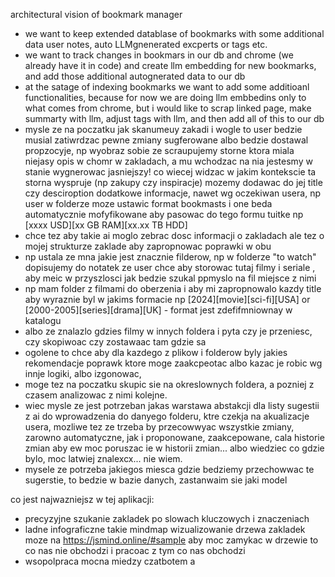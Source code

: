 architectural vision of bookmark manager

- we want to keep extended datablase of bookmarks with some additional data user notes, auto LLMgnenerated excperts or tags etc.
- we want to track changes in bookmars in our db and chrome (we already have it in code) and create llm embedding for new bookmarks, and add those additional autognerated data to our db
- at the satage of indexing bookmarks we want to add some additioanl functionalities, because for now we are doing llm embbedins only to what comes from chrome, but i would like to scrap linked page, make summarty with llm, adjust tags with llm, and then add all of this to our db
- mysle ze na poczatku jak skanumeuy zakadi i wogle to user bedzie musial zatiwrdzac pewne zmiany sugferowane albo bedzie dostawal propzocyje, np wyobraz sobie ze scraupujemy storne ktora miala niejasy opis w chomr w zakladach, a mu wchodzac na nia jestesmy w stanie wygnerowac jasniejszy! co wiecej widzac w jakim kontekscie ta storna wyspruje (np zakupy czy inspiracje) mozemy dodawac do jej title czy desciroption dodatkowe informacje, nawet wg oczekiwan usera, np user w folderze moze ustawic format bookmasts i one beda automatycznie mofyfikowane aby pasowac do tego formu tuitke np [xxxx USD][xx GB RAM][xx.xx TB HDD]
- chce tez aby takie ai moglo zebrac dosc informacji o zakladach ale tez o mojej strukturze zaklade aby zapropnowac poprawki w obu
- np ustala ze mna jakie jest znacznie filderow, np w folderze "to watch" dopisujemy do notatek ze user chce aby storowac tutaj filmy i seriale , aby meic w przyszlosci jak bedzie szukal ppmyslo na fil miejsce z nimi
- np mam folder z filmami do oberzenia i aby mi zapropnowalo kazdy title aby wyraznie byl w jakims formacie np [2024][movie][sci-fi][USA] or [2000-2005][series][drama][UK] - format jest zdefifmniownay w katalogu
- albo ze znalazlo gdzies filmy w innych foldera i pyta czy je przeniesc, czy skopiwoac czy zostawaac tam gdzie sa
- ogolene to chce aby dla kazdego z plikow i folderow byly jakies rekomendacje poprawk ktore moge zaakcpeotac albo kazac je robic wg innje logiki, albo izgonowac, 
- moge tez na poczatku skupic sie na okreslownych foldera, a pozniej z czasem analizowac z nimi kolejne. 
- wiec mysle ze jest potrzeban jakas warstawa abstakcji dla listy sugestii z ai do wprowadzenia do danyego folderu, ktre czekja na akualizacje usera, mozliwe tez ze trzeba by przecowwyac wszystkie zmiany, zarowno automatyczne, jak i proponowane, zaakcepowane, cala historie zmian aby ew moc poruszac ie w historii zmian... albo wiedziec co gdzie bylo, moc latwiej znalexcx... nie wiem.
- mysele ze potrzeba jakiegos miesca gdzie bedziemy przechowwac te sugerstie, to bedzie w bazie danych, zastanwaim sie jaki model


co jest najwazniejsz w tej aplikacji:
- precyzyjne szukanie zakladek po slowach kluczowych i znaczeniach 
- ladne infograficzne takie mindmap wizualizowanie drzewa zakladek
moze na https://jsmind.online/#sample aby moc zamykac w drzewie to co nas nie obchodzi i pracoac z tym co nas obchodzi
- wsopolpraca mocna miedzy czatbotem a 
